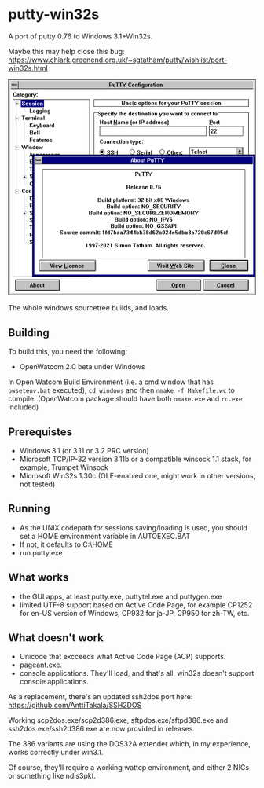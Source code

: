 # putty-win32s
A port of putty 0.76 to Windows 3.1+Win32s.

Maybe this may help close this bug:
https://www.chiark.greenend.org.uk/~sgtatham/putty/wishlist/port-win32s.html

![putty-win32s](/assets/putty-about.png)

The whole windows sourcetree builds, and loads.

## Building
To build this, you need the following:
* OpenWatcom 2.0 beta under Windows

In Open Watcom Build Environment (i.e. a cmd window that has `owsetenv.bat` executed), `cd windows` and then `nmake -f Makefile.wc` to compile. (OpenWatcom package should have both `nmake.exe` and `rc.exe` included)

## Prerequistes
* Windows 3.1 (or 3.11 or 3.2 PRC version)
* Microsoft TCP/IP-32 version 3.11b or a compatible winsock 1.1 stack, for example, Trumpet Winsock
* Microsoft Win32s 1.30c (OLE-enabled one, might work in other versions, not tested)

## Running
* As the UNIX codepath for sessions saving/loading is used, you should set a HOME environment variable in AUTOEXEC.BAT
* If not, it defaults to C:\HOME
* run putty.exe

## What works
* the GUI apps, at least putty.exe, puttytel.exe and puttygen.exe
* limited UTF-8 support based on Active Code Page, for example CP1252 for en-US version of Windows, CP932 for ja-JP, CP950 for zh-TW, etc.

## What doesn't work
* Unicode that excceeds what Active Code Page (ACP) supports.
* pageant.exe.
* console applications.
  They'll load, and that's all, win32s doesn't support console applications.

As a replacement, there's an updated ssh2dos port here: https://github.com/AnttiTakala/SSH2DOS

Working scp2dos.exe/scp2d386.exe, sftpdos.exe/sftpd386.exe and ssh2dos.exe/ssh2d386.exe are now provided in releases.

The 386 variants are using the DOS32A extender which, in my experience, works correctly under win3.1.

Of course, they'll require a working wattcp environment, and either 2 NICs or something like ndis3pkt.
